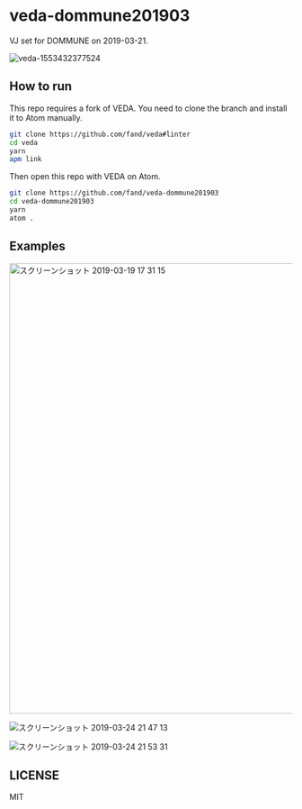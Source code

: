 # veda-dommune201903
VJ set for DOMMUNE on 2019-03-21.

![veda-1553432377524](https://user-images.githubusercontent.com/1403842/54879816-deaa6480-4e80-11e9-978e-85a01487700e.gif)

## How to run

This repo requires a fork of VEDA.
You need to clone the branch and install it to Atom manually.

```bash
git clone https://github.com/fand/veda#linter
cd veda
yarn
apm link
```

Then open this repo with VEDA on Atom.

```bash
git clone https://github.com/fand/veda-dommune201903
cd veda-dommune201903
yarn
atom .
```

## Examples

<img width="800" alt="スクリーンショット 2019-03-19 17 31 15" src="https://user-images.githubusercontent.com/1403842/54879819-e964f980-4e80-11e9-84fd-2135a988c54f.png">

![スクリーンショット 2019-03-24 21 47 13](https://user-images.githubusercontent.com/1403842/54880274-6181ee00-4e86-11e9-8abf-35a651eab090.jpg)

![スクリーンショット 2019-03-24 21 53 31](https://user-images.githubusercontent.com/1403842/54880275-65157500-4e86-11e9-9d1c-9e7e3afcb7cf.jpg)

## LICENSE

MIT
